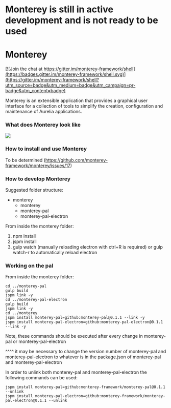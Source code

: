 # Monterey is still in active development and is not ready to be used

# Monterey

[![Join the chat at https://gitter.im/monterey-framework/shell](https://badges.gitter.im/monterey-framework/shell.svg)](https://gitter.im/monterey-framework/shell?utm_source=badge&utm_medium=badge&utm_campaign=pr-badge&utm_content=badge)

Monterey is an extensible application that provides a graphical user interface for a collection of tools to simplify the creation, configuration and maintenance of Aurelia applications.

### What does Monterey look like
![](http://i.imgur.com/XfG3lvP.png)


### How to install and use Monterey
To be determined (https://github.com/monterey-framework/monterey/issues/17)

### How to develop Monterey
Suggested folder structure:
- monterey
   - monterey
   - monterey-pal
   - monterey-pal-electron

From inside the monterey folder:

1. npm install
2. jspm install
3. gulp watch (manually reloading electron with ctrl+R is required) or gulp watch-r to automatically reload electron


### Working on the pal
From inside the monterey folder:

```
cd ../monterey-pal
gulp build
jspm link -y
cd ../monterey-pal-electron
gulp build
jspm link -y
cd ../monterey
jspm install monterey-pal=github:monterey-pal@0.1.1 --link -y
jspm install monterey-pal-electron=github:monterey-pal-electron@0.1.1 --link -y
```

Note, these commands should be executed after every change in monterey-pal or monterey-pal-electron

^^^^ it may be necessary to change the version number of monterey-pal and monterey-pal-electron to whatever is in the package.json of monterey-pal and monterey-pal-electron


In order to unlink both monterey-pal and monterey-pal-electron the following commands can be used:

```
jspm install monterey-pal=github:monterey-framework/monterey-pal@0.1.1 --unlink
jspm install monterey-pal-electron=github:monterey-framework/monterey-pal-electron@0.1.1 --unlink
```
